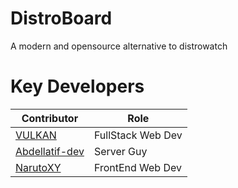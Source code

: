# DistroBoard
A modern and opensource alternative to distrowatch

# Key Developers
| Contributor                                         | Role              |
|-----------------------------------------------------|-------------------|
| [VULKAN](https://github.com/CTZxVULKAN)             | FullStack Web Dev |
| [Abdellatif-dev](https://github.com/abdellatif-dev) | Server Guy        |
| [NarutoXY](https://github.com/NarutoXY)             | FrontEnd Web Dev  |

